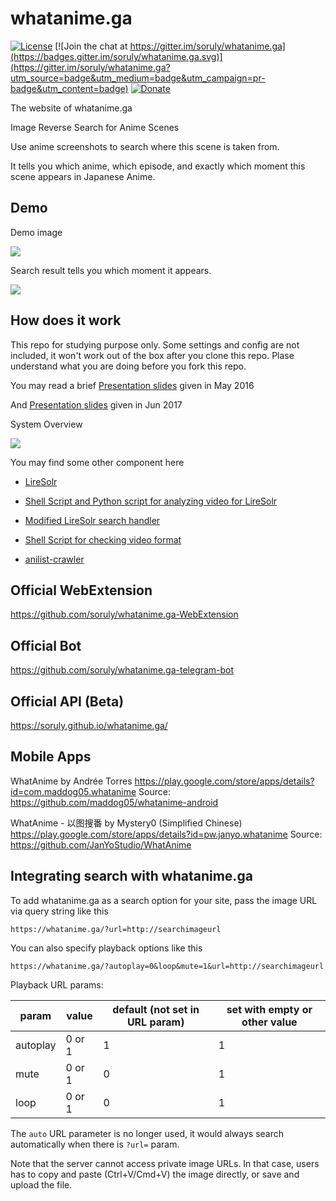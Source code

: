 # whatanime.ga

[![License](https://img.shields.io/github/license/soruly/whatanime.ga.svg?maxAge=2592000)](https://github.com/soruly/whatanime.ga/blob/master/LICENSE)
[![Join the chat at https://gitter.im/soruly/whatanime.ga](https://badges.gitter.im/soruly/whatanime.ga.svg)](https://gitter.im/soruly/whatanime.ga?utm_source=badge&utm_medium=badge&utm_campaign=pr-badge&utm_content=badge)
[![Donate](https://img.shields.io/badge/donate-patreon-orange.svg)](https://www.patreon.com/soruly)

The website of whatanime.ga

Image Reverse Search for Anime Scenes

Use anime screenshots to search where this scene is taken from.

It tells you which anime, which episode, and exactly which moment this scene appears in Japanese Anime.

## Demo

Demo image

![](https://images.plurk.com/2FKxneXP64qiKwjlUA7sKj.jpg)

Search result tells you which moment it appears.

![](https://images.plurk.com/Q4Fg23pngZ2KparzGfqw.jpg)

## How does it work

This repo for studying purpose only. Some settings and config are not included, it won't work out of the box after you clone this repo. Plase understand what you are doing before you fork this repo.

You may read a brief [Presentation slides](https://go-talks.appspot.com/github.com/soruly/slides/whatanime.ga.slide) given in May 2016

And [Presentation slides](https://go-talks.appspot.com/github.com/soruly/slides/whatanime.ga-2017.slide) given in Jun 2017

System Overview

![](https://pbs.twimg.com/media/CstZmrxUIAAi8La.jpg)

You may find some other component here

- [LireSolr](https://github.com/soruly/liresolr)

- [Shell Script and Python script for analyzing video for LireSolr](https://gist.github.com/soruly/032613e350cdbbe7b0dbe4a7f60bbefd)

- [Modified LireSolr search handler](https://gist.github.com/soruly/6d162ac7cc807e3ceb98)

- [Shell Script for checking video format](https://gist.github.com/soruly/1f8ec6f0a8772dfb59e49389bdde991f)

- [anilist-crawler](https://github.com/soruly/anilist-crawler)

## Official WebExtension
https://github.com/soruly/whatanime.ga-WebExtension

## Official Bot
https://github.com/soruly/whatanime.ga-telegram-bot

## Official API (Beta)
https://soruly.github.io/whatanime.ga/

## Mobile Apps
WhatAnime by Andrée Torres
https://play.google.com/store/apps/details?id=com.maddog05.whatanime
Source: https://github.com/maddog05/whatanime-android

WhatAnime - 以图搜番 by Mystery0 (Simplified Chinese)
https://play.google.com/store/apps/details?id=pw.janyo.whatanime
Source: https://github.com/JanYoStudio/WhatAnime

## Integrating search with whatanime.ga
To add whatanime.ga as a search option for your site, pass the image URL via query string like this
```
https://whatanime.ga/?url=http://searchimageurl
```

You can also specify playback options like this
```
https://whatanime.ga/?autoplay=0&loop&mute=1&url=http://searchimageurl
```

Playback URL params:

| param    | value  | default (not set in URL param) | set with empty or other value |
|----------|--------|---|---|
| autoplay | 0 or 1 | 1 | 1 |
| mute     | 0 or 1 | 0 | 1 |
| loop     | 0 or 1 | 0 | 1 |

The `auto` URL parameter is no longer used, it would always search automatically when there is `?url=` param.

Note that the server cannot access private image URLs.
In that case, users has to copy and paste (Ctrl+V/Cmd+V) the image directly, or save and upload the file.
